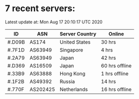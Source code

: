 # 7 recent servers:

Latest update at: Mon Aug 17 20:10:17 UTC 2020

| ID | ASN | Server Country | Online |
| -- | --- | -------------- | ------ |
| #.D09B | AS174 | United States | 30 hrs |
| #.7F1D | AS63949 | Singapore | 4 hrs |
| #.2A79 | AS63949 | Japan | 42 hrs |
| #.D369 | AS16509 | Japan | 60 hrs offline |
| #.33B9 | AS63888 | Hong Kong | 1 hrs offline |
| #.1F2B | AS49392 | Russia | 14 hrs |
| #.770F | AS202425 | Netherlands | 16 hrs offline |

